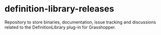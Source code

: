 # definition-library-releases
Repository to store binaries, documentation, issue tracking and discussions related to the DefinitionLibrary plug-in for Grasshopper.
